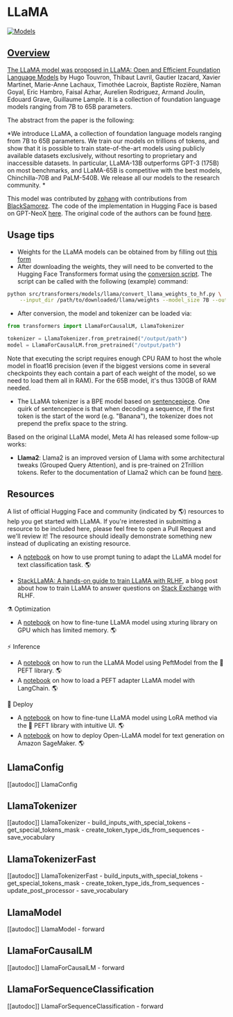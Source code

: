 <!--Copyright 2022 The HuggingFace Team. All rights reserved.

Licensed under the Apache License, Version 2.0 (the "License"); you may not use this file except in compliance with
the License. You may obtain a copy of the License at

http://www.apache.org/licenses/LICENSE-2.0

Unless required by applicable law or agreed to in writing, software distributed under the License is distributed on
an "AS IS" BASIS, WITHOUT WARRANTIES OR CONDITIONS OF ANY KIND, either express or implied. See the License for the
specific language governing permissions and limitations under the License.

⚠️ Note that this file is in Markdown but contain specific syntax for our doc-builder (similar to MDX) that may not be
rendered properly in your Markdown viewer.

-->

# LLaMA

<div class="flex flex-wrap space-x-1">
<a href="https://huggingface.co/models?filter=llama">
<img alt="Models" src="https://img.shields.io/badge/All_model_pages-llama-blueviolet">
</div>

## Overview

The LLaMA model was proposed in [LLaMA: Open and Efficient Foundation Language Models](https://arxiv.org/abs/2302.13971) by Hugo Touvron, Thibaut Lavril, Gautier Izacard, Xavier Martinet, Marie-Anne Lachaux, Timothée Lacroix, Baptiste Rozière, Naman Goyal, Eric Hambro, Faisal Azhar, Aurelien Rodriguez, Armand Joulin, Edouard Grave, Guillaume Lample. It is a collection of foundation language models ranging from 7B to 65B parameters.

The abstract from the paper is the following:

*We introduce LLaMA, a collection of foundation language models ranging from 7B to 65B parameters. We train our models on trillions of tokens, and show that it is possible to train state-of-the-art models using publicly available datasets exclusively, without resorting to proprietary and inaccessible datasets. In particular, LLaMA-13B outperforms GPT-3 (175B) on most benchmarks, and LLaMA-65B is competitive with the best models, Chinchilla-70B and PaLM-540B. We release all our models to the research community. *

This model was contributed by [zphang](https://huggingface.co/zphang) with contributions from [BlackSamorez](https://huggingface.co/BlackSamorez). The code of the implementation in Hugging Face is based on GPT-NeoX [here](https://github.com/EleutherAI/gpt-neox). The original code of the authors can be found [here](https://github.com/facebookresearch/llama).

## Usage tips

- Weights for the LLaMA models can be obtained from by filling out [this form](https://docs.google.com/forms/d/e/1FAIpQLSfqNECQnMkycAp2jP4Z9TFX0cGR4uf7b_fBxjY_OjhJILlKGA/viewform?usp=send_form)
- After downloading the weights, they will need to be converted to the Hugging Face Transformers format using the [conversion script](https://github.com/huggingface/transformers/blob/main/src/transformers/models/llama/convert_llama_weights_to_hf.py). The script can be called with the following (example) command:

```bash
python src/transformers/models/llama/convert_llama_weights_to_hf.py \
    --input_dir /path/to/downloaded/llama/weights --model_size 7B --output_dir /output/path
```

- After conversion, the model and tokenizer can be loaded via:

```python
from transformers import LlamaForCausalLM, LlamaTokenizer

tokenizer = LlamaTokenizer.from_pretrained("/output/path")
model = LlamaForCausalLM.from_pretrained("/output/path")
```

Note that executing the script requires enough CPU RAM to host the whole model in float16 precision (even if the biggest versions
come in several checkpoints they each contain a part of each weight of the model, so we need to load them all in RAM). For the 65B model, it's thus 130GB of RAM needed.

- The LLaMA tokenizer is a BPE model based on [sentencepiece](https://github.com/google/sentencepiece). One quirk of sentencepiece is that when decoding a sequence, if the first token is the start of the word (e.g. "Banana"), the tokenizer does not prepend the prefix space to the string.

Based on the original LLaMA model, Meta AI has released some follow-up works:

- **Llama2**: Llama2 is an improved version of Llama with some architectural tweaks (Grouped Query Attention), and is pre-trained on 2Trillion tokens. Refer to the documentation of Llama2 which can be found [here](llama2).

## Resources

A list of official Hugging Face and community (indicated by 🌎) resources to help you get started with LLaMA. If you're interested in submitting a resource to be included here, please feel free to open a Pull Request and we'll review it! The resource should ideally demonstrate something new instead of duplicating an existing resource.

<PipelineTag pipeline="text-classification"/>

- A [notebook](https://colab.research.google.com/github/bigscience-workshop/petals/blob/main/examples/prompt-tuning-sst2.ipynb#scrollTo=f04ba4d2) on how to use prompt tuning to adapt the LLaMA model for text classification task. 🌎

<PipelineTag pipeline="question-answering"/>

- [StackLLaMA: A hands-on guide to train LLaMA with RLHF](https://huggingface.co/blog/stackllama#stackllama-a-hands-on-guide-to-train-llama-with-rlhf), a blog post about how to train LLaMA to answer questions on [Stack Exchange](https://stackexchange.com/) with RLHF.

⚗️ Optimization
- A [notebook](https://colab.research.google.com/drive/1SQUXq1AMZPSLD4mk3A3swUIc6Y2dclme?usp=sharing) on how to fine-tune LLaMA model using xturing library on GPU which has limited memory. 🌎 

⚡️ Inference
- A [notebook](https://colab.research.google.com/github/DominguesM/alpaca-lora-ptbr-7b/blob/main/notebooks/02%20-%20Evaluate.ipynb) on how to run the LLaMA Model using PeftModel from the 🤗 PEFT library. 🌎 
- A [notebook](https://colab.research.google.com/drive/1l2GiSSPbajVyp2Nk3CFT4t3uH6-5TiBe?usp=sharing) on how to load a PEFT adapter LLaMA model with LangChain. 🌎

🚀 Deploy
- A [notebook](https://colab.research.google.com/github/lxe/simple-llama-finetuner/blob/master/Simple_LLaMA_FineTuner.ipynb#scrollTo=3PM_DilAZD8T) on how to fine-tune LLaMA model using LoRA method via the 🤗 PEFT library with intuitive UI. 🌎 
- A [notebook](https://github.com/aws/amazon-sagemaker-examples/blob/main/introduction_to_amazon_algorithms/jumpstart-foundation-models/text-generation-open-llama.ipynb) on how to deploy Open-LLaMA model for text generation on Amazon SageMaker. 🌎 

## LlamaConfig

[[autodoc]] LlamaConfig

## LlamaTokenizer

[[autodoc]] LlamaTokenizer
    - build_inputs_with_special_tokens
    - get_special_tokens_mask
    - create_token_type_ids_from_sequences
    - save_vocabulary

## LlamaTokenizerFast

[[autodoc]] LlamaTokenizerFast
    - build_inputs_with_special_tokens
    - get_special_tokens_mask
    - create_token_type_ids_from_sequences
    - update_post_processor
    - save_vocabulary

## LlamaModel

[[autodoc]] LlamaModel
    - forward

## LlamaForCausalLM

[[autodoc]] LlamaForCausalLM
    - forward

## LlamaForSequenceClassification

[[autodoc]] LlamaForSequenceClassification
    - forward

